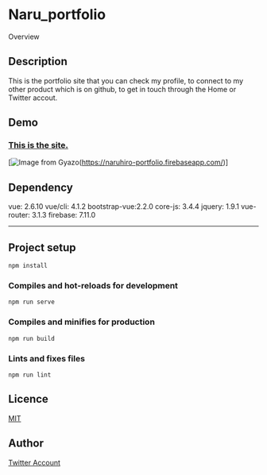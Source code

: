 Naru_portfolio
====

Overview

## Description

This is the portfolio site that you can check my profile, to connect to my other product which is on github, to get in touch through the Home or Twitter accout.

## Demo
### [This is the site.](https://naruhiro-portfolio.firebaseapp.com/)
[![Image from Gyazo](https://i.gyazo.com/da369ef9d418d939bcdab7a6cbd0fdae.png)(https://naruhiro-portfolio.firebaseapp.com/)]

## Dependency
vue:          2.6.10
vue/cli:      4.1.2
bootstrap-vue:2.2.0
core-js:      3.4.4
jquery:       1.9.1
vue-router:   3.1.3
firebase:     7.11.0

---
## Project setup
```
npm install
```

### Compiles and hot-reloads for development
```
npm run serve
```

### Compiles and minifies for production
```
npm run build
```

### Lints and fixes files
```
npm run lint
```

## Licence

[MIT](https://github.com/tcnksm/tool/blob/master/LICENCE)

## Author

[Twitter Account](https://twitter.com/1026NT)






